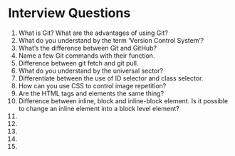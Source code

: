 # Interview Questions

1) What is Git? What are the advantages of using Git?
2) What do you understand by the term ‘Version Control System’?
3) What’s the difference between Git and GitHub?
4) Name a few Git commands with their function.
5) Difference between git fetch and git pull.
6) What do you understand by the universal sector?
7) Differentiate between the use of ID selector and class selector.
8) How can you use CSS to control image repetition?
9) Are the HTML tags and elements the same thing?
10) Difference between inline, block and inline-block element. Is it possible to change an inline element into a block level element?
11) 
12)
13)
14)
15)
